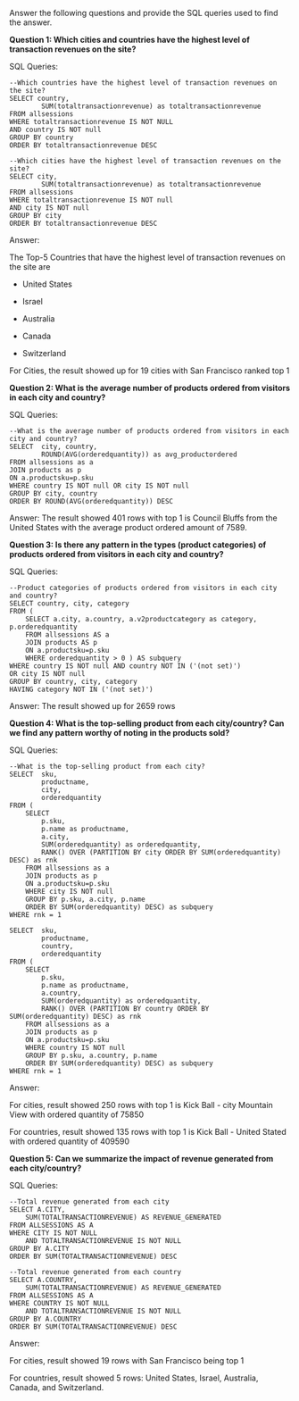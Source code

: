 Answer the following questions and provide the SQL queries used to find the answer.

    
**Question 1: Which cities and countries have the highest level of transaction revenues on the site?**


SQL Queries:
```
--Which countries have the highest level of transaction revenues on the site?
SELECT country, 
		SUM(totaltransactionrevenue) as totaltransactionrevenue
FROM allsessions
WHERE totaltransactionrevenue IS NOT NULL
AND country IS NOT null
GROUP BY country
ORDER BY totaltransactionrevenue DESC
```
```
--Which cities have the highest level of transaction revenues on the site?
SELECT city,
		SUM(totaltransactionrevenue) as totaltransactionrevenue
FROM allsessions
WHERE totaltransactionrevenue IS NOT null
AND city IS NOT null
GROUP BY city
ORDER BY totaltransactionrevenue DESC
```

Answer:

The Top-5 Countries that have the highest level of transaction revenues on the site are
   
   - United States
   
   - Israel
   
   - Australia
   
   - Canada
    
   - Switzerland

For Cities, the result showed up for 19 cities with San Francisco ranked top 1


**Question 2: What is the average number of products ordered from visitors in each city and country?**


SQL Queries:
```
--What is the average number of products ordered from visitors in each city and country?
SELECT  city, country,
		ROUND(AVG(orderedquantity)) as avg_productordered
FROM allsessions as a
JOIN products as p
ON a.productsku=p.sku
WHERE country IS NOT null OR city IS NOT null
GROUP BY city, country
ORDER BY ROUND(AVG(orderedquantity)) DESC
```

Answer:
The result showed 401 rows with top 1 is Council Bluffs from the United States with the average product ordered amount of 7589.


**Question 3: Is there any pattern in the types (product categories) of products ordered from visitors in each city and country?**


SQL Queries:
```
--Product categories of products ordered from visitors in each city and country?
SELECT country, city, category
FROM (
	SELECT a.city, a.country, a.v2productcategory as category, p.orderedquantity
	FROM allsessions AS a
	JOIN products AS p
	ON a.productsku=p.sku
	WHERE orderedquantity > 0 ) AS subquery
WHERE country IS NOT null AND country NOT IN ('(not set)')
OR city IS NOT null
GROUP BY country, city, category
HAVING category NOT IN ('(not set)')
```

Answer: 
The result showed up for 2659 rows



**Question 4: What is the top-selling product from each city/country? Can we find any pattern worthy of noting in the products sold?**


SQL Queries:
```
--What is the top-selling product from each city? 
SELECT  sku,
		productname,
		city,
		orderedquantity
FROM (
	SELECT
		p.sku,
		p.name as productname,
		a.city,
		SUM(orderedquantity) as orderedquantity,
		RANK() OVER (PARTITION BY city ORDER BY SUM(orderedquantity) DESC) as rnk
	FROM allsessions as a
	JOIN products as p
	ON a.productsku=p.sku
	WHERE city IS NOT null
	GROUP BY p.sku, a.city, p.name
	ORDER BY SUM(orderedquantity) DESC) as subquery
WHERE rnk = 1
```
```
SELECT  sku,
		productname,
		country,
		orderedquantity
FROM (
	SELECT
		p.sku,
		p.name as productname,
		a.country,
		SUM(orderedquantity) as orderedquantity,
		RANK() OVER (PARTITION BY country ORDER BY SUM(orderedquantity) DESC) as rnk
	FROM allsessions as a
	JOIN products as p
	ON a.productsku=p.sku
	WHERE country IS NOT null
	GROUP BY p.sku, a.country, p.name
	ORDER BY SUM(orderedquantity) DESC) as subquery
WHERE rnk = 1
```

Answer:

For cities, result showed 250 rows with top 1 is Kick Ball - city Mountain View with ordered quantity of 75850

For countries, result showed 135 rows with top 1 is Kick Ball - United Stated with ordered quantity of 409590


**Question 5: Can we summarize the impact of revenue generated from each city/country?**

SQL Queries:
```
--Total revenue generated from each city
SELECT A.CITY,
	SUM(TOTALTRANSACTIONREVENUE) AS REVENUE_GENERATED
FROM ALLSESSIONS AS A
WHERE CITY IS NOT NULL
	AND TOTALTRANSACTIONREVENUE IS NOT NULL
GROUP BY A.CITY
ORDER BY SUM(TOTALTRANSACTIONREVENUE) DESC 
```
```
--Total revenue generated from each country
SELECT A.COUNTRY,
	SUM(TOTALTRANSACTIONREVENUE) AS REVENUE_GENERATED
FROM ALLSESSIONS AS A
WHERE COUNTRY IS NOT NULL
	AND TOTALTRANSACTIONREVENUE IS NOT NULL
GROUP BY A.COUNTRY
ORDER BY SUM(TOTALTRANSACTIONREVENUE) DESC 
```

Answer:

For cities, result showed 19 rows with San Francisco being top 1 

For countries, result showed 5 rows: United States, Israel, Australia, Canada, and Switzerland.


